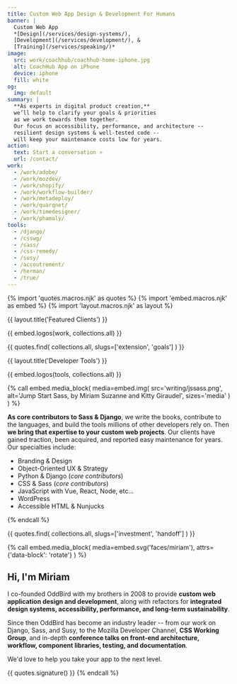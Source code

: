 ```yaml
---
title: Custom Web App Design & Development For Humans
banner: |
  Custom Web App
  *[Design](/services/design-systems/),
  [Development](/services/development/), &
  [Training](/services/speaking/)*
image:
  src: work/coachhub/coachhub-home-iphone.jpg
  alt: CoachHub App on iPhone
  device: iphone
  fill: white
og:
  img: default
summary: |
  **As experts in digital product creation,**
  we’ll help to clarify your goals & priorities
  as we work towards them together.
  Our focus on accessibility, performance, and architecture --
  resilient design systems & well-tested code --
  will keep your maintenance costs low for years.
action:
  text: Start a conversation »
  url: /contact/
work:
  - /work/adobe/
  - /work/mozdev/
  - /work/shopify/
  - /work/workflow-builder/
  - /work/metadeploy/
  - /work/quarqnet/
  - /work/timedesigner/
  - /work/phamaly/
tools:
  - /django/
  - /csswg/
  - /sass/
  - /css-remedy/
  - /susy/
  - /accoutrement/
  - /herman/
  - /true/
---
```


{% import 'quotes.macros.njk' as quotes %}
{% import 'embed.macros.njk' as embed %}
{% import 'layout.macros.njk' as layout %}

{{ layout.title('Featured Clients') }}

{{ embed.logos(work, collections.all) }}

{{ quotes.find(
  collections.all,
  slugs=['extension', 'goals']
) }}

{{ layout.title('Developer Tools') }}

{{ embed.logos(tools, collections.all) }}

{% call embed.media_block(
  media=embed.img(
    src='writing/jssass.png',
    alt='Jump Start Sass, by Miriam Suzanne and Kitty Giraudel',
    sizes='media'
  )
) %}

**As core contributors to Sass & Django**,
we write the books,
contribute to the languages,
and build the tools millions of other developers rely on.
Then **we bring that expertise to your custom web projects**.
Our clients have gained traction,
been acquired,
and reported easy maintenance for years.
Our specialties include:

- Branding & Design
- Object-Oriented UX & Strategy
- Python & Django (*core contributors*)
- CSS & Sass (*core contributors*)
- JavaScript with Vue, React, Node, etc...
- WordPress
- Accessible HTML & Nunjucks

{% endcall %}

{{ quotes.find(
  collections.all,
  slugs=['investment', 'handoff']
) }}

{% call embed.media_block(
  media=embed.svg('faces/miriam'),
  attrs={'data-block': 'rotate'}
) %}

## Hi, I'm Miriam

I co-founded OddBird with my brothers in 2008
to provide **custom web application design and development**,
along with refactors for **integrated design systems,
accessibility, performance,
and long-term sustainability**.

Since then OddBird has become an industry leader --
from our work on Django, Sass, and Susy,
to the Mozilla Developer Channel,
**CSS Working Group**,
and in-depth **conference talks on front-end architecture, workflow,
component libraries, testing, and documentation**.

We'd love to help you
take your app to the next level.

{{ quotes.signature() }}
{% endcall %}
